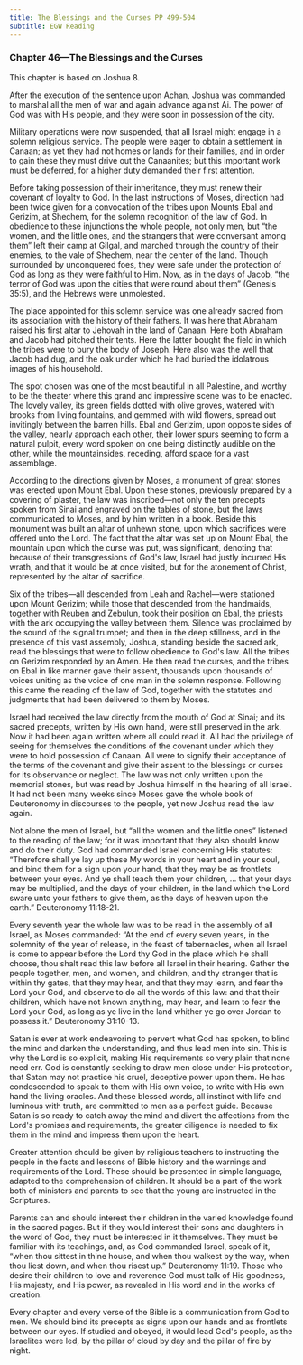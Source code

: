 ```yaml
---
title: The Blessings and the Curses PP 499-504
subtitle: EGW Reading
---
```


### Chapter 46—The Blessings and the Curses

This chapter is based on Joshua 8.

After the execution of the sentence upon Achan, Joshua was commanded to marshal all the men of war and again advance against Ai. The power of God was with His people, and they were soon in possession of the city.

Military operations were now suspended, that all Israel might engage in a solemn religious service. The people were eager to obtain a settlement in Canaan; as yet they had not homes or lands for their families, and in order to gain these they must drive out the Canaanites; but this important work must be deferred, for a higher duty demanded their first attention.

Before taking possession of their inheritance, they must renew their covenant of loyalty to God. In the last instructions of Moses, direction had been twice given for a convocation of the tribes upon Mounts Ebal and Gerizim, at Shechem, for the solemn recognition of the law of God. In obedience to these injunctions the whole people, not only men, but “the women, and the little ones, and the strangers that were conversant among them” left their camp at Gilgal, and marched through the country of their enemies, to the vale of Shechem, near the center of the land. Though surrounded by unconquered foes, they were safe under the protection of God as long as they were faithful to Him. Now, as in the days of Jacob, “the terror of God was upon the cities that were round about them” (Genesis 35:5), and the Hebrews were unmolested.

The place appointed for this solemn service was one already sacred from its association with the history of their fathers. It was here that Abraham raised his first altar to Jehovah in the land of Canaan. Here both Abraham and Jacob had pitched their tents. Here the latter bought the field in which the tribes were to bury the body of Joseph. Here also was the well that Jacob had dug, and the oak under which he had buried the idolatrous images of his household.

The spot chosen was one of the most beautiful in all Palestine, and worthy to be the theater where this grand and impressive scene was to be enacted. The lovely valley, its green fields dotted with olive groves, watered with brooks from living fountains, and gemmed with wild flowers, spread out invitingly between the barren hills. Ebal and Gerizim, upon opposite sides of the valley, nearly approach each other, their lower spurs seeming to form a natural pulpit, every word spoken on one being distinctly audible on the other, while the mountainsides, receding, afford space for a vast assemblage.

According to the directions given by Moses, a monument of great stones was erected upon Mount Ebal. Upon these stones, previously prepared by a covering of plaster, the law was inscribed—not only the ten precepts spoken from Sinai and engraved on the tables of stone, but the laws communicated to Moses, and by him written in a book. Beside this monument was built an altar of unhewn stone, upon which sacrifices were offered unto the Lord. The fact that the altar was set up on Mount Ebal, the mountain upon which the curse was put, was significant, denoting that because of their transgressions of God's law, Israel had justly incurred His wrath, and that it would be at once visited, but for the atonement of Christ, represented by the altar of sacrifice.

Six of the tribes—all descended from Leah and Rachel—were stationed upon Mount Gerizim; while those that descended from the handmaids, together with Reuben and Zebulun, took their position on Ebal, the priests with the ark occupying the valley between them. Silence was proclaimed by the sound of the signal trumpet; and then in the deep stillness, and in the presence of this vast assembly, Joshua, standing beside the sacred ark, read the blessings that were to follow obedience to God's law. All the tribes on Gerizim responded by an Amen. He then read the curses, and the tribes on Ebal in like manner gave their assent, thousands upon thousands of voices uniting as the voice of one man in the solemn response. Following this came the reading of the law of God, together with the statutes and judgments that had been delivered to them by Moses.

Israel had received the law directly from the mouth of God at Sinai; and its sacred precepts, written by His own hand, were still preserved in the ark. Now it had been again written where all could read it. All had the privilege of seeing for themselves the conditions of the covenant under which they were to hold possession of Canaan. All were to signify their acceptance of the terms of the covenant and give their assent to the blessings or curses for its observance or neglect. The law was not only written upon the memorial stones, but was read by Joshua himself in the hearing of all Israel. It had not been many weeks since Moses gave the whole book of Deuteronomy in discourses to the people, yet now Joshua read the law again.

Not alone the men of Israel, but “all the women and the little ones” listened to the reading of the law; for it was important that they also should know and do their duty. God had commanded Israel concerning His statutes: “Therefore shall ye lay up these My words in your heart and in your soul, and bind them for a sign upon your hand, that they may be as frontlets between your eyes. And ye shall teach them your children, ... that your days may be multiplied, and the days of your children, in the land which the Lord sware unto your fathers to give them, as the days of heaven upon the earth.” Deuteronomy 11:18-21.

Every seventh year the whole law was to be read in the assembly of all Israel, as Moses commanded: “At the end of every seven years, in the solemnity of the year of release, in the feast of tabernacles, when all Israel is come to appear before the Lord thy God in the place which he shall choose, thou shalt read this law before all Israel in their hearing. Gather the people together, men, and women, and children, and thy stranger that is within thy gates, that they may hear, and that they may learn, and fear the Lord your God, and observe to do all the words of this law: and that their children, which have not known anything, may hear, and learn to fear the Lord your God, as long as ye live in the land whither ye go over Jordan to possess it.” Deuteronomy 31:10-13.

Satan is ever at work endeavoring to pervert what God has spoken, to blind the mind and darken the understanding, and thus lead men into sin. This is why the Lord is so explicit, making His requirements so very plain that none need err. God is constantly seeking to draw men close under His protection, that Satan may not practice his cruel, deceptive power upon them. He has condescended to speak to them with His own voice, to write with His own hand the living oracles. And these blessed words, all instinct with life and luminous with truth, are committed to men as a perfect guide. Because Satan is so ready to catch away the mind and divert the affections from the Lord's promises and requirements, the greater diligence is needed to fix them in the mind and impress them upon the heart.

Greater attention should be given by religious teachers to instructing the people in the facts and lessons of Bible history and the warnings and requirements of the Lord. These should be presented in simple language, adapted to the comprehension of children. It should be a part of the work both of ministers and parents to see that the young are instructed in the Scriptures.

Parents can and should interest their children in the varied knowledge found in the sacred pages. But if they would interest their sons and daughters in the word of God, they must be interested in it themselves. They must be familiar with its teachings, and, as God commanded Israel, speak of it, “when thou sittest in thine house, and when thou walkest by the way, when thou liest down, and when thou risest up.” Deuteronomy 11:19. Those who desire their children to love and reverence God must talk of His goodness, His majesty, and His power, as revealed in His word and in the works of creation.

Every chapter and every verse of the Bible is a communication from God to men. We should bind its precepts as signs upon our hands and as frontlets between our eyes. If studied and obeyed, it would lead God's people, as the Israelites were led, by the pillar of cloud by day and the pillar of fire by night.